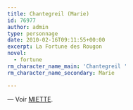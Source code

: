 ```yaml
---
title: Chantegreil (Marie)
id: 76977
author: admin
type: personnage
date: 2010-02-16T09:11:55+00:00
excerpt: La Fortune des Rougon
novel:
  - fortune
rm_character_name_main: 'Chantegreil '
rm_character_name_secondary: Marie

---
```

— Voir [MIETTE][1].

 [1]: http://